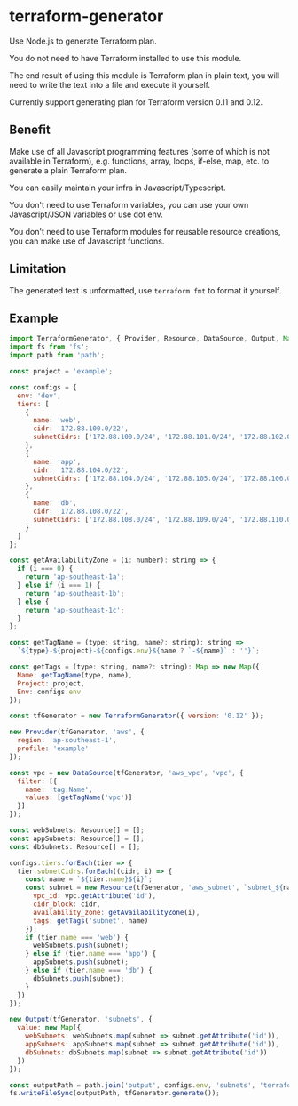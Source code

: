 # **terraform-generator**

Use Node.js to generate Terraform plan.

You do not need to have Terraform installed to use this module.

The end result of using this module is Terraform plan in plain text, you will need to write the text into a file and execute it yourself.

Currently support generating plan for Terraform version 0.11 and 0.12.

## **Benefit**

Make use of all Javascript programming features (some of which is not available in Terraform), e.g. functions, array, loops, if-else, map, etc. to generate a plain Terraform plan.

You can easily maintain your infra in Javascript/Typescript.

You don't need to use Terraform variables, you can use your own Javascript/JSON variables or use dot env. 

You don't need to use Terraform modules for reusable resource creations, you can make use of Javascript functions.

## **Limitation**

The generated text is unformatted, use `terraform fmt` to format it yourself.

## **Example**
```javascript
import TerraformGenerator, { Provider, Resource, DataSource, Output, Map } from 'terraform-generator';
import fs from 'fs';
import path from 'path';

const project = 'example';

const configs = {
  env: 'dev',
  tiers: [
    {
      name: 'web',
      cidr: '172.88.100.0/22',
      subnetCidrs: ['172.88.100.0/24', '172.88.101.0/24', '172.88.102.0/24']
    },
    {
      name: 'app',
      cidr: '172.88.104.0/22',
      subnetCidrs: ['172.88.104.0/24', '172.88.105.0/24', '172.88.106.0/24']
    },
    {
      name: 'db',
      cidr: '172.88.108.0/22',
      subnetCidrs: ['172.88.108.0/24', '172.88.109.0/24', '172.88.110.0/24']
    }
  ]
};

const getAvailabilityZone = (i: number): string => {
  if (i === 0) {
    return 'ap-southeast-1a';
  } else if (i === 1) {
    return 'ap-southeast-1b';
  } else {
    return 'ap-southeast-1c';
  }
};

const getTagName = (type: string, name?: string): string =>
  `${type}-${project}-${configs.env}${name ? `-${name}` : ''}`;

const getTags = (type: string, name?: string): Map => new Map({
  Name: getTagName(type, name),
  Project: project,
  Env: configs.env
});

const tfGenerator = new TerraformGenerator({ version: '0.12' });

new Provider(tfGenerator, 'aws', {
  region: 'ap-southeast-1',
  profile: 'example'
});

const vpc = new DataSource(tfGenerator, 'aws_vpc', 'vpc', {
  filter: [{
    name: 'tag:Name',
    values: [getTagName('vpc')]
  }]
});

const webSubnets: Resource[] = [];
const appSubnets: Resource[] = [];
const dbSubnets: Resource[] = [];

configs.tiers.forEach(tier => {
  tier.subnetCidrs.forEach((cidr, i) => {
    const name = `${tier.name}${i}`;
    const subnet = new Resource(tfGenerator, 'aws_subnet', `subnet_${name}`, {
      vpc_id: vpc.getAttribute('id'),
      cidr_block: cidr,
      availability_zone: getAvailabilityZone(i),
      tags: getTags('subnet', name)
    });
    if (tier.name === 'web') {
      webSubnets.push(subnet);
    } else if (tier.name === 'app') {
      appSubnets.push(subnet);
    } else if (tier.name === 'db') {
      dbSubnets.push(subnet);
    }
  })
});

new Output(tfGenerator, 'subnets', {
  value: new Map({
    webSubnets: webSubnets.map(subnet => subnet.getAttribute('id')),
    appSubnets: appSubnets.map(subnet => subnet.getAttribute('id')),
    dbSubnets: dbSubnets.map(subnet => subnet.getAttribute('id'))
  })
});

const outputPath = path.join('output', configs.env, 'subnets', 'terraform.tf');
fs.writeFileSync(outputPath, tfGenerator.generate());
```